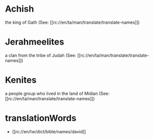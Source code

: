 # Achish

the king of Gath (See: [[rc://en/ta/man/translate/translate-names]])

# Jerahmeelites

a clan from the tribe of Judah (See: [[rc://en/ta/man/translate/translate-names]])

# Kenites

a people group who lived in the land of Midian (See: [[rc://en/ta/man/translate/translate-names]])

# translationWords

* [[rc://en/tw/dict/bible/names/david]]